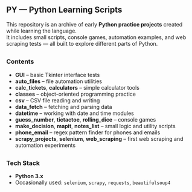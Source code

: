 ## PY — Python Learning Scripts

This repository is an archive of early **Python practice projects** created while learning the language.  
It includes small scripts, console games, automation examples, and web scraping tests — all built to explore different parts of Python.

##

### Contents

- **GUI** – basic Tkinter interface tests  
- **auto_files** – file automation utilities  
- **calc_tickets**, **calculators** – simple calculator tools  
- **classes** – object-oriented programming practice  
- **csv** – CSV file reading and writing  
- **data_fetch** – fetching and parsing data  
- **datetime** – working with date and time modules  
- **guess_number**, **tictactoe**, **rolling_dice** – console games  
- **make_decision**, **mapit**, **notes_list** – small logic and utility scripts  
- **phone_email** – regex pattern finder for phones and emails  
- **scrapy_projects**, **selenium**, **web_scraping** – first web scraping and automation experiments  

##

### Tech Stack

- **Python 3.x**  
- Occasionally used: `selenium`, `scrapy`, `requests`, `beautifulsoup4`

